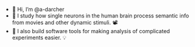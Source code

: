 - 👋 Hi, I’m @a-darcher
- 🧠 I study how single neurons in the human brain process semantic info from movies and other dynamic stimuli. 📽
- 🔗 I also build software tools for making analysis of complicated experiments easier. 💡


<!---
a-darcher/a-darcher is a ✨ special ✨ repository because its `README.md` (this file) appears on your GitHub profile.
You can click the Preview link to take a look at your changes.
--->
